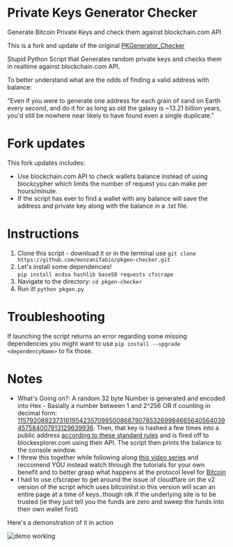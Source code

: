 # Private Keys Generator Checker
Generate Bitcoin Private Keys and check them against blockchain.com API

This is a fork and update of the original [PKGenerator_Checker](https://github.com/Frankenmint/PKGenerator_Checker)

Stupid Python Script that Generates random private keys and checks them in realtime against blockchain.com API.

To better understand what are the odds of finding a valid address with balance:

"Even if you were to generate one address for each grain of sand on Earth every second, and do it for as long as old the galaxy is ~13.21 billion years, you'd still be nowhere near likely to have found even a single duplicate."

# Fork updates
This fork updates includes:
- Use blockchain.com API to check wallets balance instead of using blockcypher which limits the number of request you can make per hours/minute.
- If the script has ever to find a wallet with any balance will save the address and private key along with the balance in a .txt file.

# Instructions

1. Clone this script - download it or in the terminal use `git clone https://github.com/monzanifabio/pkgen-checker.git`
1. Let's install some dependencies!  
`pip install ecdsa hashlib base58 requests cfscrape`
1. Navigate to the directory: `cd pkgen-checker`
1. Run it! `python pkgen.py`

# Troubleshooting

If launching the script returns an error regarding some missing dependencies you might want to use `pip install --upgrade <dependencyName>` to fix those.

# Notes


* What's Going on?:  A random 32 byte Number is generated and encoded into Hex - Basially a number between 1 and 2^256 OR if counting in decimal form: [115792089237316195423570985008687907853269984665640564039457584007913129639936](http://www.calculatorsoup.com/calculators/algebra/exponent.php).  Then, that key is hashed a few times into a public address [according to these standard rules](https://en.bitcoin.it/w/images/en/9/9b/PubKeyToAddr.png) and is fired off to blockexplorer.com using their API. The script then prints the balance to the console window.
* I threw this together while following along [this video series](https://www.youtube.com/playlist?list=PLH4m2oS2ratfeNpZAoVwPlQqEr3HgNu7S) and reccomend YOU instead watch through the tutorials for your own benefit and to better grasp what happens at the protocol level for [Bitcoin](https://bitcoin.org)
* I had to use cfscraper to get around the issue of cloudflare on the v2 version of the script which uses bitcoinlist.io this version will scan an entire page at a time of keys..though idk if the underlying site is to be trusted (ie they just tell you the funds are zero and sweep the funds into their own wallet first)

Here's a demonstration of it in action

![demo working](http://g.recordit.co/z6QqeZyEM1.gif "We're Generating Private Keys and Checking Them on the Fly!")
